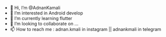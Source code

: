 - 👋 Hi, I’m @AdnanKamali
- 👀 I’m interested in Android develop
- 🌱 I’m currently learning flutter
- 💞️ I’m looking to collaborate on ...
- 📫 How to reach me : adnan.kmali in instagram || adnankmali in telegram

<!---
AdnanKamali/AdnanKamali is a ✨ special ✨ repository because its `README.md` (this file) appears on your GitHub profile.
You can click the Preview link to take a look at your changes.
--->
